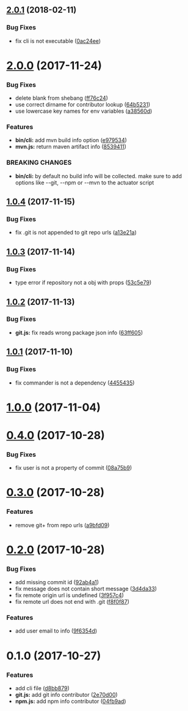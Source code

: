 <a name="2.0.1"></a>
## [2.0.1](https://github.com/stfsy/node-cloudfoundry-actuator-cli/compare/v2.0.0...v2.0.1) (2018-02-11)


### Bug Fixes

* fix cli is not executable ([0ac24ee](https://github.com/stfsy/node-cloudfoundry-actuator-cli/commit/0ac24ee))



<a name="2.0.0"></a>
# [2.0.0](https://github.com/stfsy/node-cloudfoundry-actuator-cli/compare/v1.0.4...v2.0.0) (2017-11-24)


### Bug Fixes

* delete blank from shebang ([ff76c24](https://github.com/stfsy/node-cloudfoundry-actuator-cli/commit/ff76c24))
* use correct dirname for contributor lookup ([64b5231](https://github.com/stfsy/node-cloudfoundry-actuator-cli/commit/64b5231))
* use lowercase key names for env variables ([a38560d](https://github.com/stfsy/node-cloudfoundry-actuator-cli/commit/a38560d))


### Features

* **bin/cli:** add mvn build info option ([e979534](https://github.com/stfsy/node-cloudfoundry-actuator-cli/commit/e979534))
* **mvn.js:** return maven artifact info ([8539411](https://github.com/stfsy/node-cloudfoundry-actuator-cli/commit/8539411))


### BREAKING CHANGES

* **bin/cli:** by default no build info will be collected. make sure
to add options like --git, --npm or --mvn to the actuator script



<a name="1.0.4"></a>
## [1.0.4](https://github.com/stfsy/node-cloudfoundry-actuator-cli/compare/v1.0.3...v1.0.4) (2017-11-15)


### Bug Fixes

* fix .git is not appended to git repo urls ([a13e21a](https://github.com/stfsy/node-cloudfoundry-actuator-cli/commit/a13e21a))



<a name="1.0.3"></a>
## [1.0.3](https://github.com/stfsy/node-cloudfoundry-actuator-cli/compare/v1.0.2...v1.0.3) (2017-11-14)


### Bug Fixes

* type error if repository not a obj with props ([53c5e79](https://github.com/stfsy/node-cloudfoundry-actuator-cli/commit/53c5e79))



<a name="1.0.2"></a>
## [1.0.2](https://github.com/stfsy/node-cloudfoundry-actuator-cli/compare/v1.0.1...v1.0.2) (2017-11-13)


### Bug Fixes

* **git.js:** fix reads wrong package json info ([63ff605](https://github.com/stfsy/node-cloudfoundry-actuator-cli/commit/63ff605))



<a name="1.0.1"></a>
## [1.0.1](https://github.com/stfsy/node-cloudfoundry-actuator-cli/compare/v1.0.0...v1.0.1) (2017-11-10)


### Bug Fixes

* fix commander is not a dependency ([4455435](https://github.com/stfsy/node-cloudfoundry-actuator-cli/commit/4455435))



<a name="1.0.0"></a>
# [1.0.0](https://github.com/stfsy/node-cloudfoundry-actuator-cli/compare/v0.4.0...v1.0.0) (2017-11-04)



<a name="0.4.0"></a>
# [0.4.0](https://github.com/stfsy/node-cloudfoundry-actuator-cli/compare/v0.3.0...v0.4.0) (2017-10-28)


### Bug Fixes

* fix user is  not a property of commit ([08a75b9](https://github.com/stfsy/node-cloudfoundry-actuator-cli/commit/08a75b9))



<a name="0.3.0"></a>
# [0.3.0](https://github.com/stfsy/node-cloudfoundry-actuator-cli/compare/v0.2.0...v0.3.0) (2017-10-28)


### Features

* remove git+ from repo urls ([a9bfd09](https://github.com/stfsy/node-cloudfoundry-actuator-cli/commit/a9bfd09))



<a name="0.2.0"></a>
# [0.2.0](https://github.com/stfsy/node-cloudfoundry-actuator-cli/compare/v0.1.0...v0.2.0) (2017-10-28)


### Bug Fixes

* add missing commit id ([92ab4a1](https://github.com/stfsy/node-cloudfoundry-actuator-cli/commit/92ab4a1))
* fix message does not contain short message ([3d4da33](https://github.com/stfsy/node-cloudfoundry-actuator-cli/commit/3d4da33))
* fix remote origin url is undefined ([3f957c4](https://github.com/stfsy/node-cloudfoundry-actuator-cli/commit/3f957c4))
* fix remote url does not end with .git ([f8f0f87](https://github.com/stfsy/node-cloudfoundry-actuator-cli/commit/f8f0f87))


### Features

* add user email to info ([9f6354d](https://github.com/stfsy/node-cloudfoundry-actuator-cli/commit/9f6354d))



<a name="0.1.0"></a>
# 0.1.0 (2017-10-27)


### Features

* add cli file ([d8bb879](https://github.com/stfsy/node-cloudfoundry-actuator-cli/commit/d8bb879))
* **git.js:** add git info contributor ([2e70d00](https://github.com/stfsy/node-cloudfoundry-actuator-cli/commit/2e70d00))
* **npm.js:** add npm info contributor ([04fb9ad](https://github.com/stfsy/node-cloudfoundry-actuator-cli/commit/04fb9ad))



